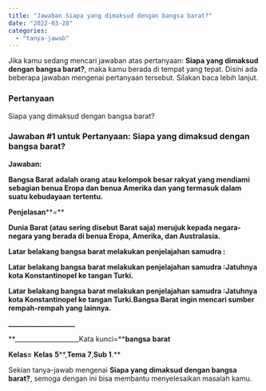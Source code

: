 ```yaml
---
title: "Jawaban Siapa yang dimaksud dengan bangsa barat?​"
date: "2022-03-28"
categories: 
  - "tanya-jawab"
---
```


Jika kamu sedang mencari jawaban atas pertanyaan: **Siapa yang dimaksud dengan bangsa barat?​**, maka kamu berada di tempat yang tepat. Disini ada beberapa jawaban mengenai pertanyaan tersebut. Silakan baca lebih lanjut.

### Pertanyaan

Siapa yang dimaksud dengan bangsa barat?​

### Jawaban #1 untuk Pertanyaan: Siapa yang dimaksud dengan bangsa barat?​

**Jawaban:**

**Bangsa Barat** **adalah orang atau kelompok besar rakyat yang mendiami sebagian benua Eropa dan benua Amerika dan yang termasuk dalam suatu kebudayaan** **tertentu.**

**Penjelasan****\=**

**Dunia Barat (atau sering disebut Barat saja) merujuk kepada negara-negara yang berada di benua Eropa, Amerika, dan Australasia.**

**Latar belakang bangsa barat melakukan penjelajahan samudra :**

**Latar belakang bangsa barat melakukan penjelajahan samudra :Jatuhnya kota Konstantinopel ke tangan Turki.**

**Latar belakang bangsa barat melakukan penjelajahan samudra :Jatuhnya kota Konstantinopel ke tangan Turki.Bangsa Barat ingin mencari sumber rempah-rempah yang lainnya.**

**\_\_\_\_\_\_\_\_\_\_\_\_\_\_\_\_\_\_\_\_**

**\_\_\_\_\_\_\_\_\_\_\_\_\_\_\_\_\_\_\_\_Kata kunci=****bangsa** **barat**

**Kelas=** **Kelas** **5****,****Tema** **7****,****Sub** **1****.**

Sekian tanya-jawab mengenai **Siapa yang dimaksud dengan bangsa barat?​**, semoga dengan ini bisa membantu menyelesaikan masalah kamu.
